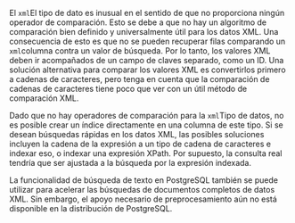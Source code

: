 El  `xml`El tipo de dato es inusual en el sentido de que no proporciona ningún operador  de comparación. Esto se debe a que no hay un algoritmo de comparación  bien definido y universalmente útil para los datos XML. Una consecuencia de esto es que no se pueden recuperar filas comparando un  `xml`columna contra un valor de búsqueda. Por lo tanto, los valores XML deben ir  acompañados de un campo de claves separado, como un ID. Una solución  alternativa para comparar los valores XML es convertirlos primero a  cadenas de caracteres, pero tenga en cuenta que la comparación de  cadenas de caracteres tiene poco que ver con un útil método de  comparación XML.

Dado que no hay operadores de comparación para la  `xml`Tipo de datos, no es posible crear un índice directamente en una columna de  este tipo. Si se desean búsquedas rápidas en los datos XML, las posibles soluciones incluyen la cadena de la expresión a un tipo de cadena de  caracteres e indexar eso, o indexar una expresión XPath. Por supuesto,  la consulta real tendría que ser ajustada a la búsqueda por la expresión indexada.

La funcionalidad de búsqueda de texto en PostgreSQL también se  puede utilizar para acelerar las búsquedas de documentos completos de  datos XML. Sin embargo, el apoyo necesario de preprocesamiento aún no  está disponible en la distribución de PostgreSQL.